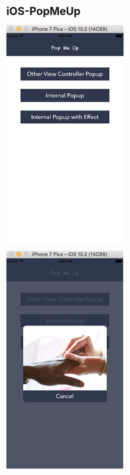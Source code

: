 # iOS-PopMeUp

![alt text](pop1.png "PopUp Views Screenshot")


![alt text](pop2.png "PopUp Views Screenshot")
